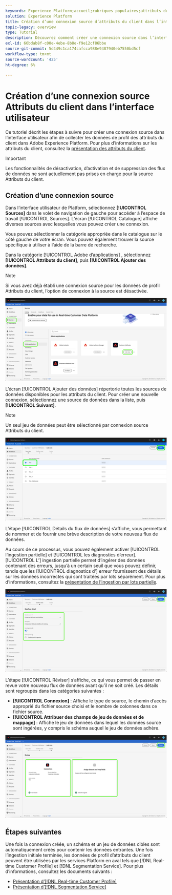 ```yaml
---
keywords: Experience Platform;accueil;rubriques populaires;attributs du client
solution: Experience Platform
title: Création d’une connexion source d’attributs du client dans l’interface utilisateur
topic-legacy: overview
type: Tutorial
description: Découvrez comment créer une connexion source dans l’interface utilisateur pour collecter des données de profil d’attributs du client dans Adobe Experience Platform.
exl-id: 66bdab8f-c00e-4ebe-8b8e-f9e12cf86bbe
source-git-commit: 5d449c1ca174cafcca988e9487940eb7550bd5cf
workflow-type: tm+mt
source-wordcount: '425'
ht-degree: 6%

---
```


# Création d’une connexion source Attributs du client dans l’interface utilisateur

Ce tutoriel décrit les étapes à suivre pour créer une connexion source dans l’interface utilisateur afin de collecter les données de profil des attributs du client dans Adobe Experience Platform. Pour plus d’informations sur les attributs du client, consultez la [présentation des attributs du client](https://experienceleague.adobe.com/docs/core-services/interface/customer-attributes/attributes.html?lang=fr).

>[!IMPORTANT]
>
>Les fonctionnalités de désactivation, d’activation et de suppression des flux de données ne sont actuellement pas prises en charge pour la source Attributs du client.

## Création d’une connexion source

Dans l’interface utilisateur de Platform, sélectionnez **[!UICONTROL Sources]** dans le volet de navigation de gauche pour accéder à l’espace de travail [!UICONTROL Sources]. L’écran [!UICONTROL Catalogue] affiche diverses sources avec lesquelles vous pouvez créer une connexion.

Vous pouvez sélectionner la catégorie appropriée dans le catalogue sur le côté gauche de votre écran. Vous pouvez également trouver la source spécifique à utiliser à l’aide de la barre de recherche.

Dans la catégorie [!UICONTROL Adobe d’applications] , sélectionnez **[!UICONTROL Attributs du client]**, puis **[!UICONTROL Ajouter des données]**.

>[!NOTE]
>
>Si vous avez déjà établi une connexion source pour les données de profil Attributs du client, l’option de connexion à la source est désactivée.

![](../../../../images/tutorials/create/customer-attributes/catalog.png)

L’écran [!UICONTROL Ajouter des données] répertorie toutes les sources de données disponibles pour les attributs du client. Pour créer une nouvelle connexion, sélectionnez une source de données dans la liste, puis **[!UICONTROL Suivant]**.

>[!NOTE]
>
>Un seul jeu de données peut être sélectionné par connexion source Attributs du client.

![](../../../../images/tutorials/create/customer-attributes/add-data.png)

L’étape [!UICONTROL Détails du flux de données] s’affiche, vous permettant de nommer et de fournir une brève description de votre nouveau flux de données.

Au cours de ce processus, vous pouvez également activer [!UICONTROL l’ingestion partielle] et [!UICONTROL les diagnostics d’erreur]. [!UICONTROL L’] ingestion partielle permet d’ingérer des données contenant des erreurs, jusqu’à un certain seuil que vous pouvez définir, tandis que les  [!UICONTROL diagnostics d’] erreur fournissent des détails sur les données incorrectes qui sont traitées par lots séparément. Pour plus d’informations, consultez la [présentation de l’ingestion par lots partielle](../../../../../ingestion/batch-ingestion/partial.md).

![](../../../../images/tutorials/create/customer-attributes/dataflow-detail.png)

L’étape [!UICONTROL Réviser] s’affiche, ce qui vous permet de passer en revue votre nouveau flux de données avant qu’il ne soit créé. Les détails sont regroupés dans les catégories suivantes :

* **[!UICONTROL Connexion]** : Affiche le type de source, le chemin d’accès approprié du fichier source choisi et le nombre de colonnes dans ce fichier source.
* **[!UICONTROL Attribuer des champs de jeu de données et de mappage]** : Affiche le jeu de données dans lequel les données source sont ingérées, y compris le schéma auquel le jeu de données adhère.

![](../../../../images/tutorials/create/customer-attributes/review.png)

## Étapes suivantes

Une fois la connexion créée, un schéma et un jeu de données cibles sont automatiquement créés pour contenir les données entrantes. Une fois l’ingestion initiale terminée, les données de profil d’attributs du client peuvent être utilisées par les services Platform en aval tels que [!DNL Real-time Customer Profile] et [!DNL Segmentation Service]. Pour plus d’informations, consultez les documents suivants :

* [Présentation d’[!DNL Real-time Customer Profile]](../../../../../profile/home.md)
* [Présentation d’[!DNL Segmentation Service]](../../../../../segmentation/home.md)
